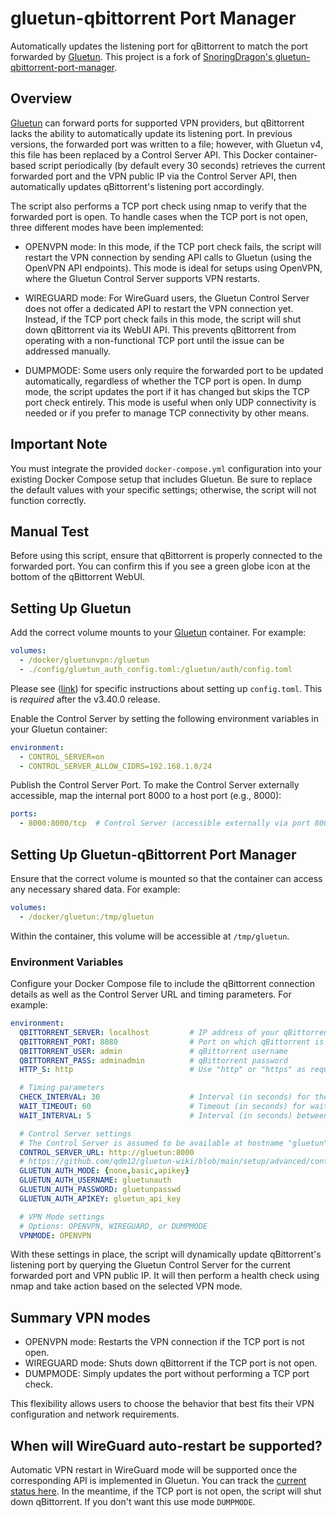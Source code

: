 # gluetun-qbittorrent Port Manager

Automatically updates the listening port for qBittorrent to match the 
port forwarded by [Gluetun](https://github.com/qdm12/gluetun/). This 
project is a fork of [SnoringDragon's gluetun-qbittorrent-port-manager](https://github.com/SnoringDragon/gluetun-qbittorrent-port-manager).

## Overview

[Gluetun](https://github.com/qdm12/gluetun/) can forward ports for 
supported VPN providers, but qBittorrent lacks the ability to 
automatically update its listening port. In previous versions, the 
forwarded port was written to a file; however, with Gluetun v4, this 
file has been replaced by a Control Server API. This Docker 
container-based script periodically (by default every 30 seconds) 
retrieves the current forwarded port and the VPN public IP via the 
Control Server API, then automatically updates qBittorrent's listening 
port accordingly.

The script also performs a TCP port check using nmap to verify that the 
forwarded port is open. To handle cases when the TCP port is not open, 
three different modes have been implemented:

- OPENVPN mode:
  In this mode, if the TCP port check fails, the script will restart the
  VPN connection by sending API calls to Gluetun (using the OpenVPN API
  endpoints). This mode is ideal for setups using OpenVPN, where the 
  Gluetun Control Server supports VPN restarts.

- WIREGUARD mode:
  For WireGuard users, the Gluetun Control Server does not offer a 
  dedicated API to restart the VPN connection yet. Instead, if the TCP 
  port check fails in this mode, the script will shut down qBittorrent 
  via its WebUI API. This prevents qBittorrent from operating with a 
  non-functional TCP port until the issue can be addressed manually.

- DUMPMODE:
  Some users only require the forwarded port to be updated automatically,
  regardless of whether the TCP port is open. In dump mode, the script 
  updates the port if it has changed but skips the TCP port check 
  entirely. This mode is useful when only UDP connectivity is needed or
  if you prefer to manage TCP connectivity by other means.

## Important Note

You must integrate the provided `docker-compose.yml` configuration into 
your existing Docker Compose setup that includes Gluetun. Be sure to 
replace the default values with your specific settings; otherwise, the 
script will not function correctly.

## Manual Test

Before using this script, ensure that qBittorrent is properly connected 
to the forwarded port. You can confirm this if you see a green globe 
icon at the bottom of the qBittorrent WebUI.

## Setting Up Gluetun

Add the correct volume mounts to your [Gluetun](https://github.com/qdm12/gluetun/) 
container. For example:

```yaml
volumes:
  - /docker/gluetunvpn:/gluetun
  - ./config/gluetun_auth_config.toml:/gluetun/auth/config.toml
```

Please see ([link](https://github.com/qdm12/gluetun-wiki/blob/main/setup/advanced/control-server.md)) for specific instructions about setting up `config.toml`. This is 
*required* after the v3.40.0 release.

Enable the Control Server by setting the following environment variables
in your Gluetun container:

```yaml
environment:
  - CONTROL_SERVER=on
  - CONTROL_SERVER_ALLOW_CIDRS=192.168.1.0/24
```

Publish the Control Server Port. To make the Control Server externally 
accessible, map the internal port 8000 to a host port (e.g., 8000):

```yaml
ports:
  - 8000:8000/tcp  # Control Server (accessible externally via port 8000, first port external, second port internal)
```

## Setting Up Gluetun-qBittorrent Port Manager

Ensure that the correct volume is mounted so that the container can 
access any necessary shared data. For example:

```yaml
volumes:
  - /docker/gluetun:/tmp/gluetun
```

Within the container, this volume will be accessible at `/tmp/gluetun`.

### Environment Variables

Configure your Docker Compose file to include the qBittorrent connection
details as well as the Control Server URL and timing parameters. For 
example:

```yaml
environment:
  QBITTORRENT_SERVER: localhost         # IP address of your qBittorrent server (adjust as needed)
  QBITTORRENT_PORT: 8080                # Port on which qBittorrent is listening
  QBITTORRENT_USER: admin               # qBittorrent username
  QBITTORRENT_PASS: adminadmin          # qBittorrent password
  HTTP_S: http                          # Use "http" or "https" as required

  # Timing parameters
  CHECK_INTERVAL: 30                    # Interval (in seconds) for the update cycle (default: 30)
  WAIT_TIMEOUT: 60                      # Timeout (in seconds) for waiting on VPN status changes
  WAIT_INTERVAL: 5                      # Interval (in seconds) between VPN status checks

  # Control Server settings
  # The Control Server is assumed to be available at hostname "gluetun" on port 8000 within the # Docker network.
  CONTROL_SERVER_URL: http://gluetun:8000
  # https://github.com/qdm12/gluetun-wiki/blob/main/setup/advanced/control-server.md
  GLUETUN_AUTH_MODE: {none,basic,apikey}
  GLUETUN_AUTH_USERNAME: gluetunauth
  GLUETUN_AUTH_PASSWORD: gluetunpasswd
  GLUETUN_AUTH_APIKEY: gluetun_api_key

  # VPN Mode settings
  # Options: OPENVPN, WIREGUARD, or DUMPMODE
  VPNMODE: OPENVPN
```

With these settings in place, the script will dynamically update 
qBittorrent's listening port by querying the Gluetun Control Server for 
the current forwarded port and VPN public IP. It will then perform a 
health check using nmap and take action based on the selected VPN mode.

## Summary VPN modes

- OPENVPN mode: Restarts the VPN connection if the TCP port is not open.
- WIREGUARD mode: Shuts down qBittorrent if the TCP port is not open.
- DUMPMODE: Simply updates the port without performing a TCP port check.


This flexibility allows users to choose the behavior that best fits 
their VPN configuration and network requirements.

## When will WireGuard auto-restart be supported?

Automatic VPN restart in WireGuard mode will be supported once the 
corresponding API is implemented in Gluetun. You can track the 
[current status here](https://github.com/qdm12/gluetun/issues/1113#issue-1345565765).
In the meantime, if the TCP port is not open, the script will shut down
qBittorrent. If you don't want this use mode `DUMPMODE`.